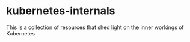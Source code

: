 # kubernetes-internals
This is a collection of resources that shed light on the inner workings of Kubernetes

